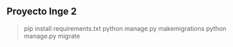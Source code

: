 ## Proyecto Inge 2
>pip install requirements.txt
>python manage.py makemigrations
>python manage.py migrate
